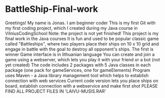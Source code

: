 # BattleShip-Final-work

Greetings! My name is Jonas. I am beginner coder
This is my first Git with my first coding project, which I created during my Java course in VilniusCodingSchool
Note: the project is not yet finished!
This project is my final work in the Java courses
It is fun and used to be popular classic game called "Battleships", where two players place their ships on 10 x 10 grid and engage in battle with the goal to destroy all opponent's ships. The first is winner
Game interface is in lithuanian language
You can create and join a game using a webserver, which lets you play it with your friend or a bot (not yet created)
The code includes 2 packages with 5 Java classes in each package (one pack for gameServices, one for gameElements)
Program uses Maven - a Java library management tool which helps to establish connection with web services
Current code version lets you place ships on board, establish connection with a webservice and make first shot
PLEASE FIND ALL PROJECT FILES IN 'LAIVU-MUSIS.RAR'
